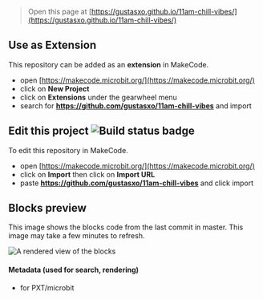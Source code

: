 
> Open this page at [https://gustasxo.github.io/11am-chill-vibes/](https://gustasxo.github.io/11am-chill-vibes/)

## Use as Extension

This repository can be added as an **extension** in MakeCode.

* open [https://makecode.microbit.org/](https://makecode.microbit.org/)
* click on **New Project**
* click on **Extensions** under the gearwheel menu
* search for **https://github.com/gustasxo/11am-chill-vibes** and import

## Edit this project ![Build status badge](https://github.com/gustasxo/11am-chill-vibes/workflows/MakeCode/badge.svg)

To edit this repository in MakeCode.

* open [https://makecode.microbit.org/](https://makecode.microbit.org/)
* click on **Import** then click on **Import URL**
* paste **https://github.com/gustasxo/11am-chill-vibes** and click import

## Blocks preview

This image shows the blocks code from the last commit in master.
This image may take a few minutes to refresh.

![A rendered view of the blocks](https://github.com/gustasxo/11am-chill-vibes/raw/master/.github/makecode/blocks.png)

#### Metadata (used for search, rendering)

* for PXT/microbit
<script src="https://makecode.com/gh-pages-embed.js"></script><script>makeCodeRender("{{ site.makecode.home_url }}", "{{ site.github.owner_name }}/{{ site.github.repository_name }}");</script>
